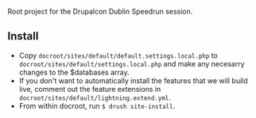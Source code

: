 Root project for the Drupalcon Dublin Speedrun session.

## Install

* Copy `docroot/sites/default/default.settings.local.php` to `docroot/sites/default/settings.local.php` and make any necesarry changes to the $databases array.
* If you don't want to automatically install the features that we will build live, comment out the feature extensions in `docroot/sites/default/lightning.extend.yml`.
* From within docroot, run `$ drush site-install`.

